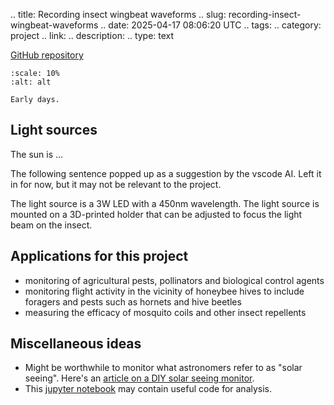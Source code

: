 .. title: Recording insect wingbeat waveforms
.. slug: recording-insect-wingbeat-waveforms
.. date: 2025-04-17 08:06:20 UTC
.. tags: 
.. category: project
.. link: 
.. description: 
.. type: text

[GitHub repository](https://github.com/aubreymoore/wingbeat-recorder)

```{figure} /images/wingbeat-recorder.jpg
:scale: 10%
:alt: alt

Early days.
```
## Light sources

The sun is ...

The following sentence popped up as a suggestion by the vscode AI. Left it in for now, but it may not be relevant to the project.

The light source is a 3W LED with a 450nm wavelength. The light source is mounted on a 3D-printed holder that can be adjusted to focus the light beam on the insect.

## Applications for this project

* monitoring of agricultural pests, pollinators and biological control agents
* monitoring flight activity in the vicinity of honeybee hives to include foragers and pests such as hornets and hive beetles
* measuring the efficacy of mosquito coils and other insect repellents

## Miscellaneous ideas

* Might be worthwhile to monitor what astronomers refer to as "solar seeing". Here's an [article on a DIY solar seeing monitor](https://www.blackwaterskies.co.uk/2017/06/diy-solar-scintillation-seeing-monitor-sssm/).
* This [jupyter notebook](https://github.com/aubreymoore/beetles-in-flight/blob/main/code/btlflt.ipynb) may contain useful code for analysis.
